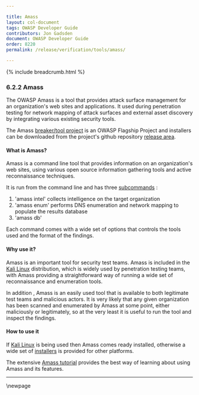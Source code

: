 ```yaml
---

title: Amass
layout: col-document
tags: OWASP Developer Guide
contributors: Jon Gadsden
document: OWASP Developer Guide
order: 8220
permalink: /release/verification/tools/amass/

---
```


{% include breadcrumb.html %}

### 6.2.2 Amass

The OWASP Amass is a tool that provides  attack surface management for an organization's web sites and applications.
It used during penetration testing for network mapping of attack surfaces
and external asset discovery by integrating various existing security tools.

The Amass [breaker/tool project][amass] is an OWASP Flagship Project and installers can be
downloaded from the project's github repository [release area][amass-download].

#### What is Amass?

Amass is a command line tool that provides information on an organization's web sites,
using various open source information gathering tools and active reconnaissance techniques.

It is run from the command line and has three [subcommands][amass-docs] :

1. 'amass intel' collects intelligence on the target organization
2. 'amass enum' performs DNS enumeration and network mapping to populate the results database
3. 'amass db'

Each command comes with a wide set of options that controls the tools used and the format of the findings.

#### Why use it?

Amass is an important tool for security test teams. Amass is included in the [Kali Linux][kali] distribution,
which is widely used by penetration testing teams, with Amass providing a straightforward way
of running a wide set of reconnaissance and enumeration tools.

In addition , Amass is an easily used tool that is available to both legitimate test teams and malicious actors.
It is very likely that any given organization has been scanned and enumerated by Amass at some point,
either maliciously or legitimately, so at the very least it is useful to run the tool and inspect the findings.

#### How to use it

If [Kali Linux][kali] is being used then Amass comes ready installed,
otherwise a wide set of [installers][amass-install] is provided for other platforms.

The extensive [Amass tutorial][amass-tutorial] provides the best way of learning about using Amass and its features.

----

[amass]: https://owasp.org/www-project-amass/
[amass-docs]: https://github.com/owasp-amass/amass/blob/master/doc/user_guide.md
[amass-download]: https://github.com/owasp-amass/amass/releases
[amass-install]: https://github.com/owasp-amass/amass/blob/master/doc/install.md
[amass-tutorial]: https://github.com/owasp-amass/amass/blob/master/doc/tutorial.md
[kali]: https://www.kali.org/

\newpage

